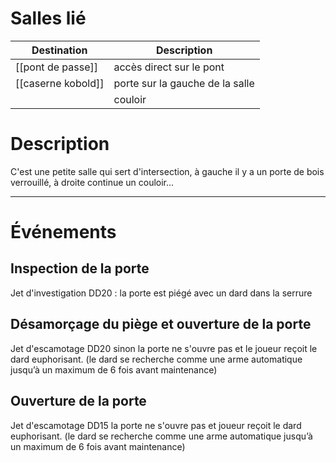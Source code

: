 # Salles lié

| Destination        | Description                     |
| ------------------ | ------------------------------- |
| [[pont de passe]]  | accès direct sur le pont        |
| [[caserne kobold]] | porte sur la gauche de la salle |
|                    | couloir                         |
# Description
C'est une petite salle qui sert d'intersection, à gauche il y a un porte de bois verrouillé, à droite continue un couloir...
___
# Événements
## Inspection de la porte
Jet d'investigation DD20 : la porte est piégé avec un dard dans la serrure
## Désamorçage du piège et ouverture de la porte
Jet d'escamotage DD20 sinon la porte ne s'ouvre pas et le joueur reçoit le dard euphorisant. (le dard se recherche comme une arme automatique jusqu’à un maximum de 6 fois avant maintenance)
## Ouverture de la porte
Jet d'escamotage DD15 la porte ne s'ouvre pas et  joueur reçoit le dard euphorisant. (le dard se recherche comme une arme automatique jusqu’à un maximum de 6 fois avant maintenance)